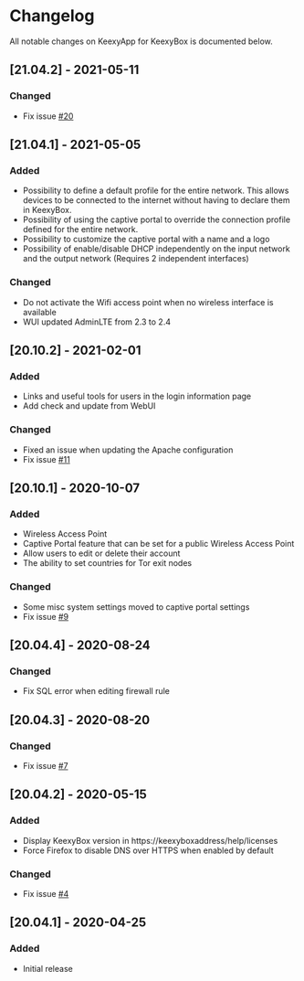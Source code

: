 # Changelog

All notable changes on KeexyApp for KeexyBox is documented below.

## [21.04.2] - 2021-05-11

### Changed
 - Fix issue [#20](https://github.com/keexybox/keexyapp/issues/20)

## [21.04.1] - 2021-05-05

### Added
 - Possibility to define a default profile for the entire network. This allows devices to be connected to the internet without having to declare them in KeexyBox.
 - Possibility of using the captive portal to override the connection profile defined for the entire network.
 - Possibility to customize the captive portal with a name and a logo
 - Possibility of enable/disable DHCP independently on the input network and the output network (Requires 2 independent interfaces)

### Changed
 - Do not activate the Wifi access point when no wireless interface is available
 - WUI updated AdminLTE from 2.3 to 2.4

## [20.10.2] - 2021-02-01

### Added
 - Links and useful tools for users in the login information page
 - Add check and update from WebUI

### Changed
 - Fixed an issue when updating the Apache configuration
 - Fix issue [#11](https://github.com/keexybox/keexyapp/issues/11)

## [20.10.1] - 2020-10-07

### Added
 - Wireless Access Point
 - Captive Portal feature that can be set for a public Wireless Access Point
 - Allow users to edit or delete their account
 - The ability to set countries for Tor exit nodes

### Changed
 - Some misc system settings moved to captive portal settings
 - Fix issue [#9](https://github.com/keexybox/keexyapp/issues/9)

## [20.04.4] - 2020-08-24

### Changed
 - Fix SQL error when editing firewall rule

## [20.04.3] - 2020-08-20

### Changed
 - Fix issue [#7](https://github.com/keexybox/keexyapp/issues/7)

## [20.04.2] - 2020-05-15

### Added
 - Display KeexyBox version in https://keexyboxaddress/help/licenses
 - Force Firefox to disable DNS over HTTPS when enabled by default

### Changed
 - Fix issue [#4](https://github.com/keexybox/keexyapp/issues/4)

## [20.04.1] - 2020-04-25

### Added
 - Initial release

